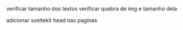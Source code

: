 verificar tamanho dos textos
verificar quebra de img e tamanho dela


adicionar sveltekit head nas paginas